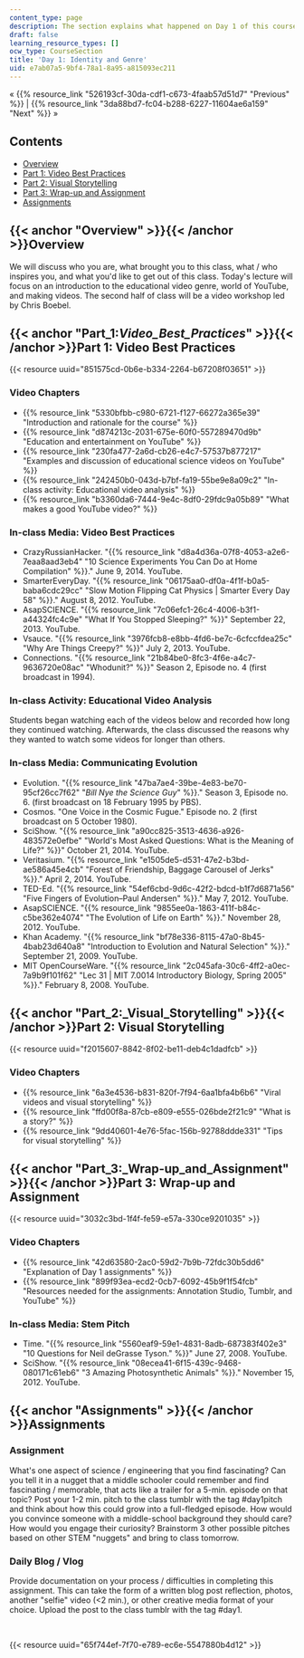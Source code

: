 ```yaml
---
content_type: page
description: The section explains what happened on Day 1 of this course.
draft: false
learning_resource_types: []
ocw_type: CourseSection
title: 'Day 1: Identity and Genre'
uid: e7ab07a5-9bf4-78a1-8a95-a815093ec211
---
```

« {{% resource_link "526193cf-30da-cdf1-c673-4faab57d51d7" "Previous" %}} | {{% resource_link "3da88bd7-fc04-b288-6227-11604ae6a159" "Next" %}} »

## Contents

- [Overview](#Overview)
- [Part 1: Video Best Practices](#Part_1:_Video_Best_Practices_)
- [Part 2: Visual Storytelling](#Part_2:_Visual_Storytelling)
- [Part 3: Wrap-up and Assignment](#Part_3:_Wrap-up_and_Assignment)
- [Assignments](#Assignments)

## {{< anchor "Overview" >}}{{< /anchor >}}Overview

We will discuss who you are, what brought you to this class, what / who inspires you, and what you'd like to get out of this class. Today's lecture will focus on an introduction to the educational video genre, world of YouTube, and making videos. The second half of class will be a video workshop led by Chris Boebel.

## {{< anchor "Part_1:_Video_Best_Practices_" >}}{{< /anchor >}}Part 1: Video Best Practices

{{< resource uuid="851575cd-0b6e-b334-2264-b67208f03651" >}}

### Video Chapters

- {{% resource_link "5330bfbb-c980-6721-f127-66272a365e39" "Introduction and rationale for the course" %}}
- {{% resource_link "d874213c-2031-675e-60f0-557289470d9b" "Education and entertainment on YouTube" %}}
- {{% resource_link "230fa477-2a6d-cb26-e4c7-57537b877217" "Examples and discussion of educational science videos on YouTube" %}}
- {{% resource_link "242450b0-043d-b7bf-fa19-55be9e8a09c2" "In-class activity: Educational video analysis" %}}
- {{% resource_link "b3360da6-7444-9e4c-8df0-29fdc9a05b89" "What makes a good YouTube video?" %}}

### In-class Media: Video Best Practices

- CrazyRussianHacker. "{{% resource_link "d8a4d36a-07f8-4053-a2e6-7eaa8aad3eb4" "10 Science Experiments You Can Do at Home Compilation" %}}." June 9, 2014. YouTube.
- SmarterEveryDay. "{{% resource_link "06175aa0-df0a-4f1f-b0a5-baba6cdc29cc" "Slow Motion Flipping Cat Physics | Smarter Every Day 58" %}}." August 8, 2012. YouTube.
- AsapSCIENCE. "{{% resource_link "7c06efc1-26c4-4006-b3f1-a44324fc4c9e" "What If You Stopped Sleeping?" %}}" September 22, 2013. YouTube.
- Vsauce. "{{% resource_link "3976fcb8-e8bb-4fd6-be7c-6cfccfdea25c" "Why Are Things Creepy?" %}}" July 2, 2013. YouTube.
- Connections. "{{% resource_link "21b84be0-8fc3-4f6e-a4c7-9636720e08ac" "Whodunit?" %}}" Season 2, Episode no. 4 (first broadcast in 1994).

### In-class Activity: Educational Video Analysis

Students began watching each of the videos below and recorded how long they continued watching. Afterwards, the class discussed the reasons why they wanted to watch some videos for longer than others.

### In-class Media: Communicating Evolution

- Evolution. "{{% resource_link "47ba7ae4-39be-4e83-be70-95cf26cc7f62" "*Bill Nye the Science Guy*" %}}." Season 3, Episode no. 6. (first broadcast on 18 February 1995 by PBS).
- Cosmos. "One Voice in the Cosmic Fugue." Episode no. 2 (first broadcast on 5 October 1980).
- SciShow. "{{% resource_link "a90cc825-3513-4636-a926-483572e0efbe" "World's Most Asked Questions: What is the Meaning of Life?" %}}" October 21, 2014. YouTube.
- Veritasium. "{{% resource_link "e1505de5-d531-47e2-b3bd-ae586a45e4cb" "Forest of Friendship, Baggage Carousel of Jerks" %}}." April 2, 2014. YouTube.
- TED-Ed. "{{% resource_link "54ef6cbd-9d6c-42f2-bdcd-b1f7d6871a56" "Five Fingers of Evolution–Paul Andersen" %}}." May 7, 2012. YouTube.
- AsapSCIENCE. "{{% resource_link "9855ee0a-1863-411f-b84c-c5be362e4074" "The Evolution of Life on Earth" %}}." November 28, 2012. YouTube.
- Khan Academy. "{{% resource_link "bf78e336-8115-47a0-8b45-4bab23d640a8" "Introduction to Evolution and Natural Selection" %}}." September 21, 2009. YouTube.
- MIT OpenCourseWare. "{{% resource_link "2c045afa-30c6-4ff2-a0ec-7a9b9f101f62" "Lec 31 | MIT 7.0014 Introductory Biology, Spring 2005" %}}." February 8, 2008. YouTube.

## {{< anchor "Part_2:_Visual_Storytelling" >}}{{< /anchor >}}Part 2: Visual Storytelling

{{< resource uuid="f2015607-8842-8f02-be11-deb4c1dadfcb" >}}

### Video Chapters

- {{% resource_link "6a3e4536-b831-820f-7f94-6aa1bfa4b6b6" "Viral videos and visual storytelling" %}}
- {{% resource_link "ffd00f8a-87cb-e809-e555-026bde2f21c9" "What is a story?" %}}
- {{% resource_link "9dd40601-4e76-5fac-156b-92788ddde331" "Tips for visual storytelling" %}}

## {{< anchor "Part_3:_Wrap-up_and_Assignment" >}}{{< /anchor >}}Part 3: Wrap-up and Assignment

{{< resource uuid="3032c3bd-1f4f-fe59-e57a-330ce9201035" >}}

### Video Chapters

- {{% resource_link "42d63580-2ac0-59d2-7b9b-72fdc30b5dd6" "Explanation of Day 1 assignments" %}}
- {{% resource_link "899f93ea-ecd2-0cb7-6092-45b9f1f54fcb" "Resources needed for the assignments: Annotation Studio, Tumblr, and YouTube" %}}

### In-class Media: Stem Pitch

- Time. "{{% resource_link "5560eaf9-59e1-4831-8adb-687383f402e3" "10 Questions for Neil deGrasse Tyson." %}}" June 27, 2008. YouTube.
- SciShow. "{{% resource_link "08ecea41-6f15-439c-9468-080171c61eb6" "3 Amazing Photosynthetic Animals" %}}." November 15, 2012. YouTube.

## {{< anchor "Assignments" >}}{{< /anchor >}}Assignments

### Assignment

What's one aspect of science / engineering that you find fascinating? Can you tell it in a nugget that a middle schooler could remember and find fascinating / memorable, that acts like a trailer for a 5-min. episode on that topic? Post your 1-2 min. pitch to the class tumblr with the tag #day1pitch and think about how this could grow into a full-fledged episode. How would you convince someone with a middle-school background they should care? How would you engage their curiosity? Brainstorm 3 other possible pitches based on other STEM "nuggets" and bring to class tomorrow.

### Daily Blog / Vlog

Provide documentation on your process / difficulties in completing this assignment. This can take the form of a written blog post reflection, photos, another "selfie" video (\<2 min.), or other creative media format of your choice. Upload the post to the class tumblr with the tag #day1.

 

{{< resource uuid="65f744ef-7f70-e789-ec6e-5547880b4d12" >}}